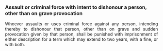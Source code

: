 ### Assault or criminal force with intent to dishonour a person, other than on grave provocation
<div style="text-align: justify">

Whoever assaults or uses criminal force against any person, intending thereby to dishonour that person, other than on grave and sudden provocation given by that person, shall be punished with imprisonment of either description for a term which may extend to two years, with a fine, or with both.

</div>
